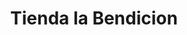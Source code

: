 ---
title: "Tienda la Bendicion"
url: /retalhuleu/tienda-la-bendicion-10a-avenida/
shop: Allgemein
---